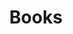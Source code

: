 ---
title: "Books"
linkTitle: "Books"
weight: 20
authors: Gregor von Laszewski (laszewski@gmail.com)
---